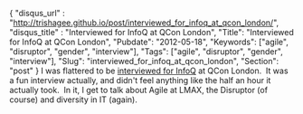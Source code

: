 {
 "disqus_url" : "http://trishagee.github.io/post/interviewed_for_infoq_at_qcon_london/",
 "disqus_title" : "Interviewed for InfoQ at QCon London",
 "Title": "Interviewed for InfoQ at QCon London",
 "Pubdate": "2012-05-18",
 "Keywords": ["agile", "disruptor", "gender", "interview"],
 "Tags": ["agile", "disruptor", "gender", "interview"],
 "Slug": "interviewed_for_infoq_at_qcon_london",
 "Section": "post"
}
I was flattered to be <a href="http://www.infoq.com/interviews/trisha-gee-disruptor">interviewed for InfoQ</a> at QCon London. &nbsp;It was a fun interview actually, and didn't feel anything like the half an hour it actually took. &nbsp;In it, I get to talk about Agile at LMAX, the Disruptor (of course) and diversity in IT (again).
